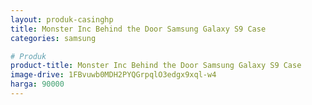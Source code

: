 ```yaml
---
layout: produk-casinghp
title: Monster Inc Behind the Door Samsung Galaxy S9 Case
categories: samsung

# Produk
product-title: Monster Inc Behind the Door Samsung Galaxy S9 Case
image-drive: 1FBvuwb0MDH2PYQGrpqlO3edgx9xql-w4
harga: 90000
---
```

